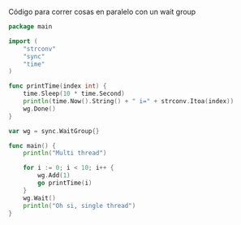 Código para correr cosas en paralelo con un wait group

```go
package main

import (
	"strconv"
	"sync"
	"time"
)

func printTime(index int) {
	time.Sleep(10 * time.Second)
	println(time.Now().String() + " i=" + strconv.Itoa(index))
	wg.Done()
}

var wg = sync.WaitGroup{}

func main() {
	println("Multi thread")

	for i := 0; i < 10; i++ {
		wg.Add(1)
		go printTime(i)
	}
	wg.Wait()
	println("Oh si, single thread")
}
```
